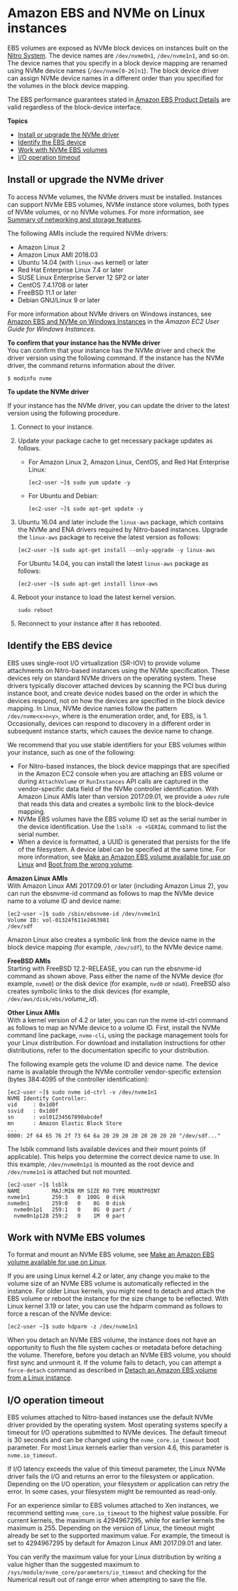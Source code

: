 # Amazon EBS and NVMe on Linux instances<a name="nvme-ebs-volumes"></a>

EBS volumes are exposed as NVMe block devices on instances built on the [Nitro System](instance-types.md#ec2-nitro-instances)\. The device names are `/dev/nvme0n1`, `/dev/nvme1n1`, and so on\. The device names that you specify in a block device mapping are renamed using NVMe device names \(`/dev/nvme[0-26]n1`\)\. The block device driver can assign NVMe device names in a different order than you specified for the volumes in the block device mapping\.

The EBS performance guarantees stated in [Amazon EBS Product Details](http://aws.amazon.com/ebs/details/) are valid regardless of the block\-device interface\.

**Topics**
+ [Install or upgrade the NVMe driver](#install-nvme-driver)
+ [Identify the EBS device](#identify-nvme-ebs-device)
+ [Work with NVMe EBS volumes](#using-nvme-ebs-volumes)
+ [I/O operation timeout](#timeout-nvme-ebs-volumes)

## Install or upgrade the NVMe driver<a name="install-nvme-driver"></a>

To access NVMe volumes, the NVMe drivers must be installed\. Instances can support NVMe EBS volumes, NVMe instance store volumes, both types of NVMe volumes, or no NVMe volumes\. For more information, see [Summary of networking and storage features](instance-types.md#instance-type-summary-table)\.

The following AMIs include the required NVMe drivers:
+ Amazon Linux 2
+ Amazon Linux AMI 2018\.03
+ Ubuntu 14\.04 \(with `linux-aws` kernel\) or later
+ Red Hat Enterprise Linux 7\.4 or later
+ SUSE Linux Enterprise Server 12 SP2 or later
+ CentOS 7\.4\.1708 or later
+ FreeBSD 11\.1 or later
+ Debian GNU/Linux 9 or later

For more information about NVMe drivers on Windows instances, see [Amazon EBS and NVMe on Windows Instances](https://docs.aws.amazon.com/AWSEC2/latest/WindowsGuide/nvme-ebs-volumes.html) in the *Amazon EC2 User Guide for Windows Instances*\.

**To confirm that your instance has the NVMe driver**  
You can confirm that your instance has the NVMe driver and check the driver version using the following command\. If the instance has the NVMe driver, the command returns information about the driver\.

```
$ modinfo nvme
```

**To update the NVMe driver**

If your instance has the NVMe driver, you can update the driver to the latest version using the following procedure\.

1. Connect to your instance\.

1. Update your package cache to get necessary package updates as follows\.
   + For Amazon Linux 2, Amazon Linux, CentOS, and Red Hat Enterprise Linux:

     ```
     [ec2-user ~]$ sudo yum update -y
     ```
   + For Ubuntu and Debian:

     ```
     [ec2-user ~]$ sudo apt-get update -y
     ```

1. Ubuntu 16\.04 and later include the `linux-aws` package, which contains the NVMe and ENA drivers required by Nitro\-based instances\. Upgrade the `linux-aws` package to receive the latest version as follows:

   ```
   [ec2-user ~]$ sudo apt-get install --only-upgrade -y linux-aws
   ```

   For Ubuntu 14\.04, you can install the latest `linux-aws` package as follows:

   ```
   [ec2-user ~]$ sudo apt-get install linux-aws
   ```

1. Reboot your instance to load the latest kernel version\.

   ```
   sudo reboot
   ```

1. Reconnect to your instance after it has rebooted\.

## Identify the EBS device<a name="identify-nvme-ebs-device"></a>

EBS uses single\-root I/O virtualization \(SR\-IOV\) to provide volume attachments on Nitro\-based instances using the NVMe specification\. These devices rely on standard NVMe drivers on the operating system\. These drivers typically discover attached devices by scanning the PCI bus during instance boot, and create device nodes based on the order in which the devices respond, not on how the devices are specified in the block device mapping\. In Linux, NVMe device names follow the pattern `/dev/nvme<x>n<y>`, where <x> is the enumeration order, and, for EBS, <y> is 1\. Occasionally, devices can respond to discovery in a different order in subsequent instance starts, which causes the device name to change\.

We recommend that you use stable identifiers for your EBS volumes within your instance, such as one of the following:
+ For Nitro\-based instances, the block device mappings that are specified in the Amazon EC2 console when you are attaching an EBS volume or during `AttachVolume` or `RunInstances` API calls are captured in the vendor\-specific data field of the NVMe controller identification\. With Amazon Linux AMIs later than version 2017\.09\.01, we provide a `udev` rule that reads this data and creates a symbolic link to the block\-device mapping\.
+ NVMe EBS volumes have the EBS volume ID set as the serial number in the device identification\. Use the `lsblk -o +SERIAL` command to list the serial number\. 
+ When a device is formatted, a UUID is generated that persists for the life of the filesystem\. A device label can be specified at the same time\. For more information, see [Make an Amazon EBS volume available for use on Linux](ebs-using-volumes.md) and [Boot from the wrong volume](instance-booting-from-wrong-volume.md)\.

**Amazon Linux AMIs**  
With Amazon Linux AMI 2017\.09\.01 or later \(including Amazon Linux 2\), you can run the ebsnvme\-id command as follows to map the NVMe device name to a volume ID and device name:

```
[ec2-user ~]$ sudo /sbin/ebsnvme-id /dev/nvme1n1
Volume ID: vol-01324f611e2463981
/dev/sdf
```

Amazon Linux also creates a symbolic link from the device name in the block device mapping \(for example, `/dev/sdf`\), to the NVMe device name\.

**FreeBSD AMIs**  
Starting with FreeBSD 12\.2\-RELEASE, you can run the ebsnvme\-id command as shown above\. Pass either the name of the NVMe device \(for example, `nvme0`\) or the disk device \(for example, `nvd0` or `nda0`\)\. FreeBSD also creates symbolic links to the disk devices \(for example, `/dev/aws/disk/ebs/`*volume\_id*\)\.

**Other Linux AMIs**  
With a kernel version of 4\.2 or later, you can run the nvme id\-ctrl command as follows to map an NVMe device to a volume ID\. First, install the NVMe command line package, `nvme-cli`, using the package management tools for your Linux distribution\. For download and installation instructions for other distributions, refer to the documentation specific to your distribution\.

The following example gets the volume ID and device name\. The device name is available through the NVMe controller vendor\-specific extension \(bytes 384:4095 of the controller identification\):

```
[ec2-user ~]$ sudo nvme id-ctrl -v /dev/nvme1n1
NVME Identify Controller:
vid     : 0x1d0f
ssvid   : 0x1d0f
sn      : vol01234567890abcdef
mn      : Amazon Elastic Block Store
...
0000: 2f 64 65 76 2f 73 64 6a 20 20 20 20 20 20 20 20 "/dev/sdf..."
```

The lsblk command lists available devices and their mount points \(if applicable\)\. This helps you determine the correct device name to use\. In this example, `/dev/nvme0n1p1` is mounted as the root device and `/dev/nvme1n1` is attached but not mounted\.

```
[ec2-user ~]$ lsblk
NAME          MAJ:MIN RM SIZE RO TYPE MOUNTPOINT
nvme1n1       259:3   0  100G  0 disk
nvme0n1       259:0   0    8G  0 disk
  nvme0n1p1   259:1   0    8G  0 part /
  nvme0n1p128 259:2   0    1M  0 part
```

## Work with NVMe EBS volumes<a name="using-nvme-ebs-volumes"></a>

To format and mount an NVMe EBS volume, see [Make an Amazon EBS volume available for use on Linux](ebs-using-volumes.md)\.

If you are using Linux kernel 4\.2 or later, any change you make to the volume size of an NVMe EBS volume is automatically reflected in the instance\. For older Linux kernels, you might need to detach and attach the EBS volume or reboot the instance for the size change to be reflected\. With Linux kernel 3\.19 or later, you can use the hdparm command as follows to force a rescan of the NVMe device:

```
[ec2-user ~]$ sudo hdparm -z /dev/nvme1n1
```

When you detach an NVMe EBS volume, the instance does not have an opportunity to flush the file system caches or metadata before detaching the volume\. Therefore, before you detach an NVMe EBS volume, you should first sync and unmount it\. If the volume fails to detach, you can attempt a `force-detach` command as described in [Detach an Amazon EBS volume from a Linux instance](ebs-detaching-volume.md)\.

## I/O operation timeout<a name="timeout-nvme-ebs-volumes"></a>

EBS volumes attached to Nitro\-based instances use the default NVMe driver provided by the operating system\. Most operating systems specify a timeout for I/O operations submitted to NVMe devices\. The default timeout is 30 seconds and can be changed using the `nvme_core.io_timeout` boot parameter\. For most Linux kernels earlier than version 4\.6, this parameter is `nvme.io_timeout`\.

If I/O latency exceeds the value of this timeout parameter, the Linux NVMe driver fails the I/O and returns an error to the filesystem or application\. Depending on the I/O operation, your filesystem or application can retry the error\. In some cases, your filesystem might be remounted as read\-only\.

For an experience similar to EBS volumes attached to Xen instances, we recommend setting `nvme_core.io_timeout` to the highest value possible\. For current kernels, the maximum is 4294967295, while for earlier kernels the maximum is 255\. Depending on the version of Linux, the timeout might already be set to the supported maximum value\. For example, the timeout is set to 4294967295 by default for Amazon Linux AMI 2017\.09\.01 and later\.

You can verify the maximum value for your Linux distribution by writing a value higher than the suggested maximum to `/sys/module/nvme_core/parameters/io_timeout` and checking for the Numerical result out of range error when attempting to save the file\.